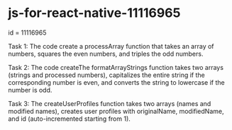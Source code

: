 # js-for-react-native-11116965

id = 11116965

Task 1: The code create a processArray function that takes an array of numbers, squares the even numbers, and triples the odd numbers.

Task 2: The code createThe formatArrayStrings function takes two arrays (strings and processed numbers), capitalizes the entire string if the corresponding number is even, and converts the string to lowercase if the number is odd.

Task 3: The createUserProfiles function takes two arrays (names and modified names), creates user profiles with originalName, modifiedName, and id (auto-incremented starting from 1).
